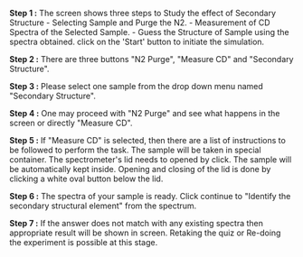 **Step 1 :** The screen shows three steps to Study the effect of Secondary Structure - Selecting Sample and Purge the N2. - Measurement of CD Spectra of the Selected Sample. - Guess the Structure of Sample using the spectra obtained.
click on the 'Start' button to initiate the simulation.

**Step 2 :** There are three buttons "N2 Purge", "Measure CD" and "Secondary Structure".

**Step 3 :** Please select one sample from the drop down menu named "Secondary Structure".

**Step 4 :** One may proceed with "N2 Purge" and see what happens in the screen or directly "Measure CD".

**Step 5 :** If "Measure CD" is selected, then there are a list of instructions to be followed to perform the task. The sample will be taken in special container. The spectrometer's lid needs to opened by click. The sample will be automatically kept inside. Opening and closing of the lid is done by clicking a white oval button below the lid.

**Step 6 :** The spectra of your sample is ready. Click continue to "Identify the secondary structural element" from the spectrum.

**Step 7 :** If the answer does not match with any existing spectra then appropriate result will be shown in screen. Retaking the quiz or Re-doing the experiment is possible at this stage.
